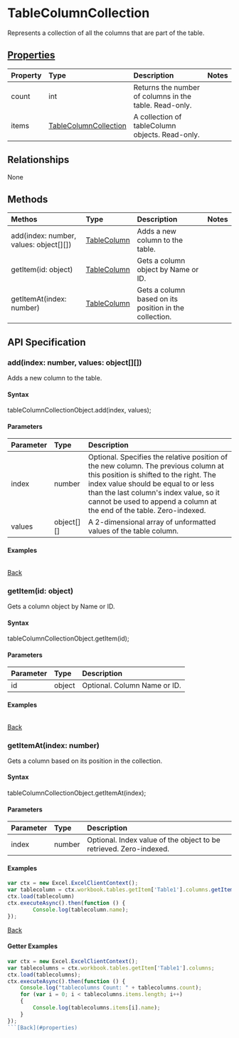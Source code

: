 # TableColumnCollection

Represents a collection of all the columns that are part of the table.

## [Properties](#getter-examples)
| Property       | Type    |Description|Notes |
|:---------------|:--------|:----------|:-----|
|count|int|Returns the number of columns in the table. Read-only.||
|items|[TableColumnCollection](tablecolumncollection.md)|A collection of tableColumn objects. Read-only.||

## Relationships
None

## Methods
| Methos           | Type    |Description|Notes |
|:---------------|:--------|:----------|:-----|
|add(index: number, values: object[][])|[TableColumn](tablecolumn.md)|Adds a new column to the table.||
|getItem(id: object)|[TableColumn](tablecolumn.md)|Gets a column object by Name or ID.||
|getItemAt(index: number)|[TableColumn](tablecolumn.md)|Gets a column based on its position in the collection.||

## API Specification

### add(index: number, values: object[][])
Adds a new column to the table.

#### Syntax
tableColumnCollectionObject.add(index, values);

#### Parameters
| Parameter       | Type    |Description|
|:---------------|:--------|:----------|
|index|number|Optional. Specifies the relative position of the new column. The previous column at this position is shifted to the right. The index value should be equal to or less than the last column's index value, so it cannot be used to append a column at the end of the table. Zero-indexed.|
|values|object[][]|A 2-dimensional array of unformatted values of the table column.|

#### Examples
```js

```

[Back](#methods)

### getItem(id: object)
Gets a column object by Name or ID.

#### Syntax
tableColumnCollectionObject.getItem(id);

#### Parameters
| Parameter       | Type    |Description|
|:---------------|:--------|:----------|
|id|object|Optional.  Column Name or ID.|

#### Examples
```js

```

[Back](#methods)

### getItemAt(index: number)
Gets a column based on its position in the collection.

#### Syntax
tableColumnCollectionObject.getItemAt(index);

#### Parameters
| Parameter       | Type    |Description|
|:---------------|:--------|:----------|
|index|number|Optional. Index value of the object to be retrieved. Zero-indexed.|

#### Examples
```js
var ctx = new Excel.ExcelClientContext();
var tablecolumn = ctx.workbook.tables.getItem['Table1'].columns.getItemAt(0);
ctx.load(tablecolumn)
ctx.executeAsync().then(function () {
		Console.log(tablecolumn.name);
});
```

[Back](#methods)

#### Getter Examples

```js
var ctx = new Excel.ExcelClientContext();
var tablecolumns = ctx.workbook.tables.getItem['Table1'].columns;
ctx.load(tablecolumns);
ctx.executeAsync().then(function () {
	Console.log("tablecolumns Count: " + tablecolumns.count);
	for (var i = 0; i < tablecolumns.items.length; i++)
	{
		Console.log(tablecolumns.items[i].name);
	}
});
```[Back](#properties)
